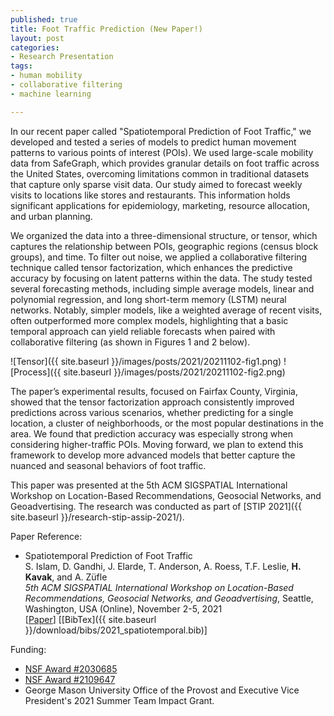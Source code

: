```yaml
--- 
published: true
title: Foot Traffic Prediction (New Paper!) 
layout: post
categories: 
- Research Presentation
tags:
- human mobility
- collaborative filtering
- machine learning

---
```


In our recent paper called "Spatiotemporal Prediction of Foot Traffic," we developed and tested a series of models to predict human movement patterns to various points of interest (POIs). We used large-scale mobility data from SafeGraph, which provides granular details on foot traffic across the United States, overcoming limitations common in traditional datasets that capture only sparse visit data. Our study aimed to forecast weekly visits to locations like stores and restaurants. This information holds significant applications for epidemiology, marketing, resource allocation, and urban planning.

We organized the data into a three-dimensional structure, or tensor, which captures the relationship between POIs, geographic regions (census block groups), and time. To filter out noise, we applied a collaborative filtering technique called tensor factorization, which enhances the predictive accuracy by focusing on latent patterns within the data. The study tested several forecasting methods, including simple average models, linear and polynomial regression, and long short-term memory (LSTM) neural networks. Notably, simpler models, like a weighted average of recent visits, often outperformed more complex models, highlighting that a basic temporal approach can yield reliable forecasts when paired with collaborative filtering (as shown in Figures 1 and 2 below).

![Tensor]({{ site.baseurl }}/images/posts/2021/20211102-fig1.png)
![Process]({{ site.baseurl }}/images/posts/2021/20211102-fig2.png)

The paper’s experimental results, focused on Fairfax County, Virginia, showed that the tensor factorization approach consistently improved predictions across various scenarios, whether predicting for a single location, a cluster of neighborhoods, or the most popular destinations in the area. We found that prediction accuracy was especially strong when considering higher-traffic POIs. Moving forward, we plan to extend this framework to develop more advanced models that better capture the nuanced and seasonal behaviors of foot traffic. 

This paper was presented at the 5th ACM SIGSPATIAL International Workshop on Location-Based Recommendations, Geosocial Networks, and Geoadvertising. The research was conducted as part of [STIP 2021]({{ site.baseurl }}/research-stip-assip-2021/). 

Paper Reference:  

- Spatiotemporal Prediction of Foot Traffic  
  S. Islam, D. Gandhi, J. Elarde, T. Anderson, A. Roess, T.F. Leslie, <strong>H. Kavak</strong>, and A. Züfle   
  <em>5th ACM SIGSPATIAL International Workshop on Location-Based Recommendations, Geosocial Networks, and Geoadvertising</em>, Seattle, Washington, USA (Online), November 2-5, 2021  
  [[Paper](https://dl.acm.org/doi/pdf/10.1145/3486183.3490997)]
  [[BibTex]({{ site.baseurl }}/download/bibs/2021_spatiotemporal.bib)]
  
  
Funding:  

- [NSF Award #2030685](https://www.nsf.gov/awardsearch/showAward?AWD_ID=2030685)
- [NSF Award #2109647](https://www.nsf.gov/awardsearch/showAward?AWD_ID=2109647)
- George Mason University Office of the Provost and Executive Vice President's 2021 Summer Team Impact Grant.



